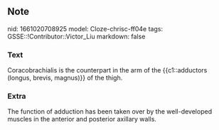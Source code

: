 ## Note
nid: 1661020708925
model: Cloze-chrisc-ff04e
tags: GSSE::!Contributor::Victor_Liu
markdown: false

### Text
Coracobrachialis is the counterpart in the arm of the {{c1::adductors (longus, brevis, magnus)}} of the thigh.

### Extra
The function of adduction has been taken over by the well-developed muscles in the anterior and posterior axillary walls.
